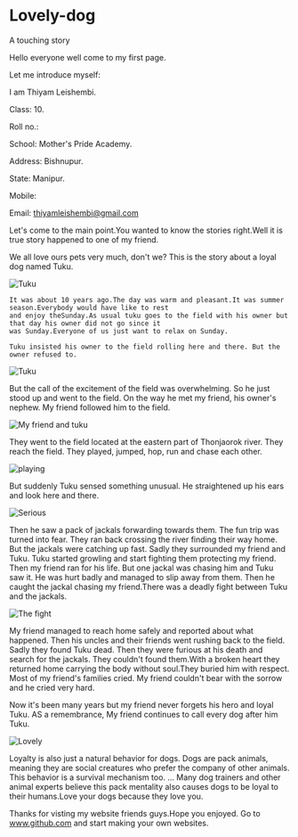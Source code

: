 # Lovely-dog
A touching story

Hello everyone well come to my first page.

Let me introduce myself:

I am Thiyam Leishembi.

Class: 10.

Roll no.:

School: Mother's Pride Academy.

Address: Bishnupur.

State: Manipur.

Mobile:

Email: thiyamleishembi@gmail.com


  Let's come to the main point.You wanted to know the stories right.Well it is true story happened to one of my friend.
   
  We all love ours pets very much, don't we? This is the story about a loyal dog named Tuku.
  
  
  
  
  
  
  
  
  
  
  
  
  
  
  
  
  
  
  
  
  
  
  ![Tuku](https://animalso.com/wp-content/uploads/2018/02/white-husky-2.jpg)
  
  
    It was about 10 years ago.The day was warm and pleasant.It was summer season.Everybody would have like to rest
    and enjoy theSunday.As usual tuku goes to the field with his owner but that day his owner did not go since it 
    was Sunday.Everyone of us just want to relax on Sunday.
    
    Tuku insisted his owner to the field rolling here and there. But the owner refused to. 
    
    
    
    
    
    
    
    
    
    
    
    
    
    
   
   
   
   
   ![Tuku](https://cdn.akc.org/content/hero/husky_rolling_in_grass_hero.jpg)
   
   
   But the call of the excitement of the field was overwhelming. So he just stood up and went to the field.
   On the way he met my friend, his owner's nephew. My friend followed him to the field.
   
   
   
   
   
   
   
   
   
   
   
   
   
   
   
   
 
 
 
 
 ![My friend and tuku](https://c4.wallpaperflare.com/wallpaper/391/609/251/child-girl-dog-person-wallpaper-preview.jpg)
 
 
 They went to the field located at the eastern part of Thonjaorok river. They reach the field. They played, jumped, hop, run
 and chase each other.
 
 
 
 
 
 
 
 
 
 
 
 
 
 
 
 
 
 
 
 
 
 
 ![playing](https://primitivedogs.com/wp-content/uploads/2015/07/Huskies-With-Children-featured-image.jpg)
  
  
  But suddenly Tuku sensed something unusual. He straightened up his ears and look here and there.
  
  
  
  
  
  
  
  
  
  
  
  
  
  
  
  
  
  
  
  
  ![Serious](https://www.cheatsheet.com/wp-content/uploads/2017/08/siberian-husky.jpg)
  
  
  Then he saw a pack of jackals forwarding towards them. The fun trip was turned into fear. They ran back crossing the river finding their way home. But the jackals were catching up fast. Sadly they surrounded my friend and Tuku. Tuku started growling and start fighting them protecting my friend. Then my friend ran for his life. But one jackal was chasing him and Tuku saw it. He was hurt badly
and managed to slip away from them. Then he caught the jackal chasing my friend.There was a deadly fight between Tuku and the jackals.




















![The fight](https://midgardkennels.files.wordpress.com/2011/11/fight.jpg?w=640)


My friend managed to reach home safely and reported about what happened. Then his uncles and their friends went rushing back to the field. Sadly they found Tuku dead. Then they were furious at his death and search for the jackals. They couldn't found them.With a broken heart they returned home carrying the body without soul.They buried him with respect. Most of my friend's families cried.
My friend couldn't bear with the  sorrow and he cried very hard.

Now it's been many years but my friend never forgets his hero and loyal Tuku. AS a remembrance, My friend continues to call every dog after him Tuku.

















![Lovely](https://siberianhuskyzone.com/wp-content/uploads/2017/01/morton1-1.jpg)
 
 Loyalty is also just a natural behavior for dogs. Dogs are pack animals, meaning they are social creatures who prefer the company of other animals. This behavior is a survival mechanism too. ... Many dog trainers and other animal experts believe this pack mentality also causes dogs to be loyal to their humans.Love your dogs because they love you.
 
 
 Thanks for visting my website friends guys.Hope you enjoyed.
 Go to www.github.com and start making your own websites.

  
  
  
  
   
    
  
  
   
